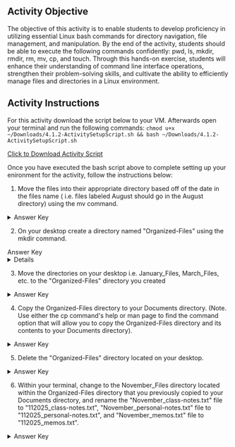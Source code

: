 ## Activity Objective

The objective of this activity is to enable students to develop proficiency in utilizing essential Linux bash commands for directory navigation, file management, and manipulation. By the end of the activity, students should be able to execute the following commands confidently: pwd, ls, mkdir, rmdir, rm, mv, cp, and touch. Through this hands-on exercise, students will enhance their understanding of command line interface operations, strengthen their problem-solving skills, and cultivate the ability to efficiently manage files and directories in a Linux environment.



## Activity Instructions

For this activity download the script below to your VM. Afterwards open your terminal and run the following commands: ```chmod u+x ~/Downloads/4.1.2-ActivitySetupScript.sh && bash ~/Downloads/4.1.2-ActivitySetupScript.sh```

[Click to Download Activity Script](https://drive.google.com/file/d/1v9u_36HZSLd4JhlsiutCCVlOjPzt0J9_/view)



Once you have executed the bash script above to complete setting up your enironment for the activity, follow the instructions below:

1. Move the files into their appropriate directory based off of the date in the files name ( i.e. files labeled August should go in the August directory) using the mv command.
<details closed>
<summary>Answer Key</summary>
<code>mv filepath/file_name filepath/directory_name</code>
</details>

2. On your desktop create a directory named "Organized-Files" using the mkdir command.
<summary>Answer Key</summary>
<details>
mkdir ~/Desktop/Organized-Files 
</details>
  
3. Move the directories on your desktop i.e. January_Files, March_Files, etc. to the "Organized-Files" directory you created 
<details closed>
<summary>Answer Key</summary>
<code>mkdir ~/Desktop/Organized-Files</code>
</details>
  
4. Copy the Organized-Files directory to your Documents directory. (Note. Use either the cp command's help or man page to find the command option that will allow you to copy the Organized-Files directory and its contents to your Documents directory).
<details closed>
<summary>Answer Key</summary>
<code>cp -r ~/Desktop/Organized-Files ~/Documents</code>
</details>

5. Delete the "Organized-Files" directory located on your desktop.
<details closed>
<summary>Answer Key</summary>
<code>rm -R ~/Desktop/Organized-Files</code>
</details>


6. Within your terminal, change to the November_Files directory located within the Organized-Files directory that you previously copied to your Documents directory, and rename the "November_class-notes.txt" file to "112025_class-notes.txt", "November_personal-notes.txt" file to "112025_personal-notes.txt", and "November_memos.txt" file to "112025_memos.txt".
<details closed>
<summary>Answer Key</summary>
mv ~/Desktop/Organized-Files/November-Files/November_class-notes.txt ~/Desktop/Organized-Files/November-Files/112025_class-notes.txt
mv ~/Desktop/Organized-Files/November-Files/November_personal-notes.txt ~/Desktop/Organized-Files/November-Files/112025_personal-notes.txt
mv ~/Desktop/Organized-Files/November-Files/November_memos.txt" ~/Desktop/Organized-Files/November-Files/112025_memos.txt
</details>



